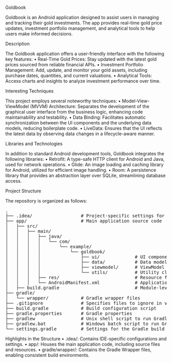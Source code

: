 Goldbook

Goldbook is an Android application designed to assist users in managing and tracking their gold investments. The app provides real-time gold price updates, investment portfolio management, and analytical tools to help users make informed decisions.

Description

The Goldbook application offers a user-friendly interface with the following key features:
	•	Real-Time Gold Prices: Stay updated with the latest gold prices sourced from reliable financial APIs.
	•	Investment Portfolio Management: Add, update, and monitor your gold assets, including purchase dates, quantities, and current valuations.
	•	Analytical Tools: Access charts and insights to analyze investment performance over time.

Interesting Techniques

This project employs several noteworthy techniques:
	•	Model-View-ViewModel (MVVM) Architecture: Separates the development of the graphical user interface from the business logic, enhancing code maintainability and testability.
	•	Data Binding: Facilitates automatic synchronization between the UI components and the underlying data models, reducing boilerplate code.
	•	LiveData: Ensures that the UI reflects the latest data by observing data changes in a lifecycle-aware manner.

Libraries and Technologies

In addition to standard Android development tools, Goldbook integrates the following libraries:
	•	Retrofit: A type-safe HTTP client for Android and Java, used for network operations.
	•	Glide: An image loading and caching library for Android, utilized for efficient image handling.
	•	Room: A persistence library that provides an abstraction layer over SQLite, streamlining database access.

Project Structure

The repository is organized as follows:

<pre>
.
├── .idea/                  # Project-specific settings for the IDE
├── app/                    # Main application source code
│   ├── src/
│   │   ├── main/
│   │   │   ├── java/
│   │   │   │   └── com/
│   │   │   │       └── example/
│   │   │   │           └── goldbook/
│   │   │   │               ├── ui/             # UI components and activities
│   │   │   │               ├── data/           # Data models and repositories
│   │   │   │               ├── viewmodel/      # ViewModel classes
│   │   │   │               └── utils/          # Utility classes
│   │   │   ├── res/                            # Resource files (layouts, drawables, etc.)
│   │   │   └── AndroidManifest.xml             # Application manifest file
│   ├── build.gradle                            # Module-level Gradle build file
├── gradle/
│   └── wrapper/            # Gradle wrapper files
├── .gitignore              # Specifies files to ignore in version control
├── build.gradle            # Build configuration script
├── gradle.properties       # Gradle properties
├── gradlew                 # Unix shell script to run Gradle
├── gradlew.bat             # Windows batch script to run Gradle
└── settings.gradle         # Settings for the Gradle build
</pre>


Highlights in the Structure
	•	.idea/: Contains IDE-specific configurations and settings.
	•	app/: Houses the main application code, including source files and resources.
	•	gradle/wrapper/: Contains the Gradle Wrapper files, enabling consistent build environments.
